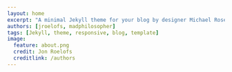 ```yaml
---
layout: home
excerpt: "A minimal Jekyll theme for your blog by designer Michael Rose."
authors: [jroelofs, madphilosopher]
tags: [Jekyll, theme, responsive, blog, template]
image:
  feature: about.png
  credit: Jon Roelofs
  creditlink: /authors
---
```

